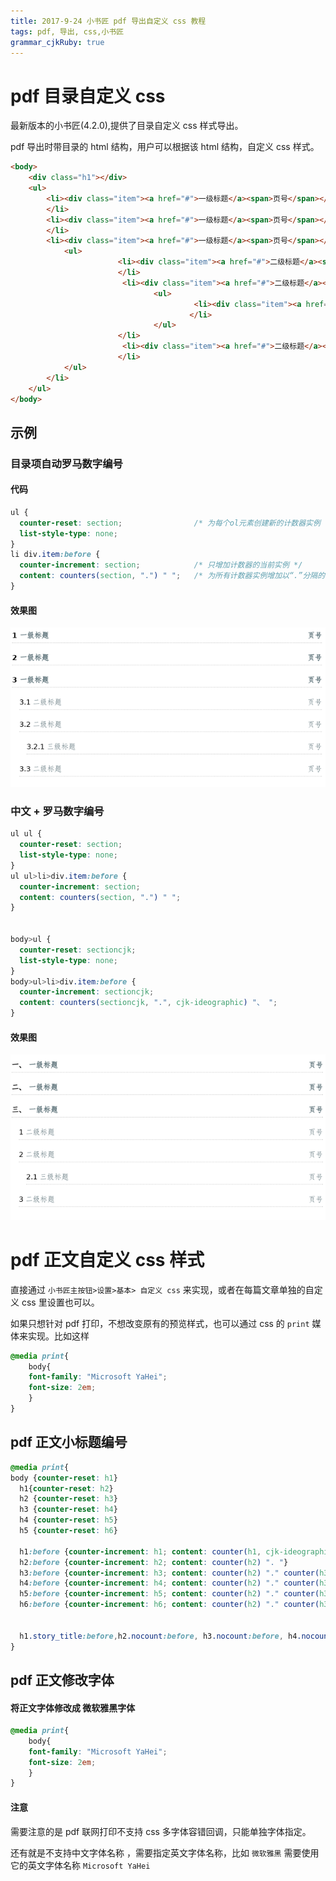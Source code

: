 ```yaml
---
title: 2017-9-24 小书匠 pdf 导出自定义 css 教程
tags: pdf, 导出, css,小书匠
grammar_cjkRuby: true
---
```



# pdf 目录自定义 css

最新版本的小书匠(4.2.0),提供了目录自定义 css 样式导出。

pdf 导出时带目录的 html 结构，用户可以根据该 html 结构，自定义 css 样式。

``` html
<body>
    <div class="h1"></div>
    <ul>
        <li><div class="item"><a href="#">一级标题</a><span>页号</span></div>
        </li>
        <li><div class="item"><a href="#">一级标题</a><span>页号</span></div>
        </li>
        <li><div class="item"><a href="#">一级标题</a><span>页号</span></div>
            <ul>
                        <li><div class="item"><a href="#">二级标题</a><span>页号</span></div>
                        </li>
                         <li><div class="item"><a href="#">二级标题</a><span>页号</span></div>
                                <ul>
                                         <li><div class="item"><a href="#">三级标题</a><span>页号</span></div>
                                        </li>
                                </ul>
                        </li>
                         <li><div class="item"><a href="#">二级标题</a><span>页号</span></div>
                        </li>
            </ul>
        </li>
    </ul>
</body>
```

## 示例

### 目录项自动罗马数字编号


#### 代码
``` css
ul {
  counter-reset: section;                /* 为每个ol元素创建新的计数器实例 */
  list-style-type: none;
}
li div.item:before {
  counter-increment: section;            /* 只增加计数器的当前实例 */
  content: counters(section, ".") " ";   /* 为所有计数器实例增加以“.”分隔的值 */
}
```
#### 效果图

![罗马数字编号][1]

### 中文 + 罗马数字编号

``` css
ul ul {
  counter-reset: section; 
  list-style-type: none;
}
ul ul>li>div.item:before {
  counter-increment: section; 
  content: counters(section, ".") " "; 
}


body>ul {
  counter-reset: sectioncjk;
  list-style-type: none;
}
body>ul>li>div.item:before {
  counter-increment: sectioncjk; 
  content: counters(sectioncjk, ".", cjk-ideographic) "、 "; 
}
```

#### 效果图

![中文 + 罗马数字编号][2]

# pdf 正文自定义 css 样式

直接通过 `小书匠主按钮>设置>基本> 自定义 css` 来实现，或者在每篇文章单独的自定义 css 里设置也可以。

如果只想针对 pdf 打印，不想改变原有的预览样式，也可以通过 css 的 `print` 媒体来实现。比如这样

``` css
@media print{
	body{
	font-family: "Microsoft YaHei";
	font-size: 2em;
	}
}
```


## pdf 正文小标题编号

``` css
@media print{
body {counter-reset: h1}
  h1{counter-reset: h2}
  h2 {counter-reset: h3}
  h3 {counter-reset: h4}
  h4 {counter-reset: h5}
  h5 {counter-reset: h6}

  h1:before {counter-increment: h1; content: counter(h1, cjk-ideographic) "、 "}
  h2:before {counter-increment: h2; content: counter(h2) ". "}
  h3:before {counter-increment: h3; content: counter(h2) "." counter(h3) ". "}
  h4:before {counter-increment: h4; content: counter(h2) "." counter(h3) "." counter(h4) ". "}
  h5:before {counter-increment: h5; content: counter(h2) "." counter(h3) "." counter(h4) "." counter(h5) ". "}
  h6:before {counter-increment: h6; content: counter(h2) "." counter(h3) "." counter(h4) "." counter(h5) "." counter(h6) ". "}

  
  h1.story_title:before,h2.nocount:before, h3.nocount:before, h4.nocount:before, h5.nocount:before, h6.nocount:before { content: ""; counter-increment: none } 
}
```

## pdf 正文修改字体

#### 将正文字体修改成 微软雅黑字体

``` css
@media print{
	body{
	font-family: "Microsoft YaHei";
	font-size: 2em;
	}
}
```

#### 注意

需要注意的是 pdf 联网打印不支持 css 多字体容错回调，只能单独字体指定。

还有就是不支持中文字体名称 ，需要指定英文字体名称，比如 `微软雅黑` 需要使用它的英文字体名称 `Microsoft YaHei`


  [1]: ./images/1506218141920.jpg
  [2]: ./images/1506219774009.jpg